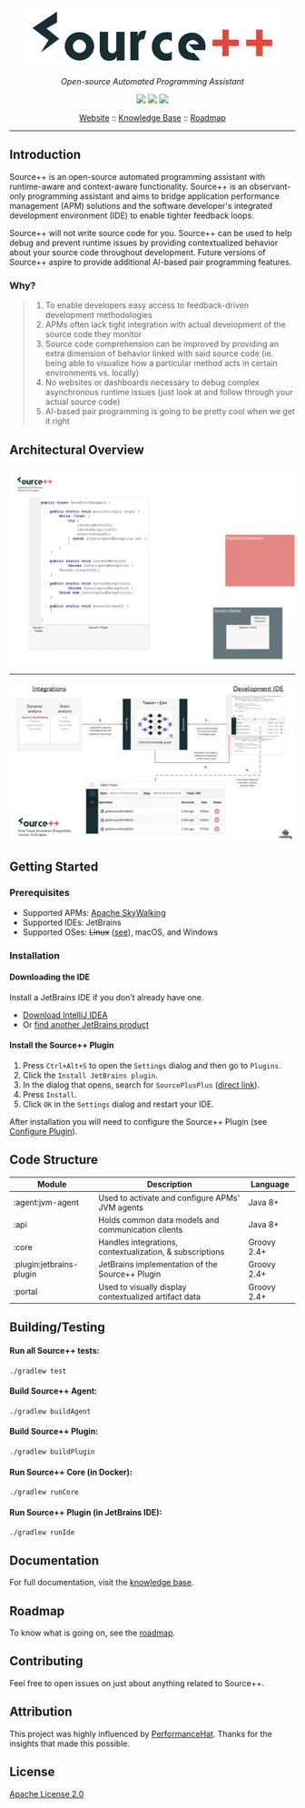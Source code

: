 <p align="center">
  <img src="docs/images/source_plus_plus_logo.png" width="450px" title="Source++">
</p>

*<p align="center">Open-source Automated Programming Assistant</p>*

<p align="center">
  <a href="https://travis-ci.com/sourceplusplus/Assistant"><img src="https://travis-ci.com/sourceplusplus/Assistant.svg?token=ss9XQPnrp2cb7kvLpwGX&branch=master"/></a>
  <a href="https://gitter.im/sourceplusplus"><img src="https://badges.gitter.im/Join Chat.svg"/></a>
  <a href="https://github.com/sourceplusplus/Assistant/blob/master/LICENSE"><img src="https://img.shields.io/badge/license-Apache 2-blue.svg?style=flat"/></a>
</p>

<p align="center">
  <a href="https://sourceplusplus.com">Website</a> ::
  <a href="https://github.com/sourceplusplus/Assistant/tree/master/docs/markdown">Knowledge Base</a> ::
  <a href="https://github.com/sourceplusplus/Assistant/blob/master/docs/markdown/02-general/02-roadmap.md">Roadmap</a>
</p>

---

## Introduction

Source++ is an open-source automated programming assistant with runtime-aware and context-aware functionality. Source++ is an observant-only programming assistant and aims to bridge application performance management (APM) solutions and the software developer's integrated development environment (IDE) to enable tighter feedback loops.

Source++ will not write source code for you. Source++ can be used to help debug and prevent runtime issues by providing contextualized behavior about your source code throughout development. Future versions of Source++ aspire to provide additional AI-based pair programming features.

### Why?

> 1. To enable developers easy access to feedback-driven development methodologies
> 2. APMs often lack tight integration with actual development of the source code they monitor
> 3. Source code comprehension can be improved by providing an extra dimension of behavior linked with said source code (ie. being able to visualize how a particular method acts in certain environments vs. locally)
> 4. No websites or dashboards necessary to debug complex asynchronous runtime issues (just look at and follow through your actual source code)
> 5. AI-based pair programming is going to be pretty cool when we get it right

## Architectural Overview

![](docs/images/Source%2B%2B%20Architectural%20Overview-v0.1.0-alpha.gif)

---

![](docs/images/Source%2B%2B%20Artitecture%20(v0.3.0-alpha).gif)

## Getting Started

### Prerequisites

- Supported APMs: [Apache SkyWalking](https://github.com/apache/incubator-skywalking)
- Supported IDEs: JetBrains
- Supported OSes: ~~Linux~~ ([see](https://github.com/sourceplusplus/Assistant/issues/68)), macOS, and Windows

### Installation

#### Downloading the IDE

Install a JetBrains IDE if you don’t already have one.

-  [Download IntelliJ IDEA](https://www.jetbrains.com/idea/download/)
- Or [find another JetBrains product](https://www.jetbrains.com/products.html)

#### Install the Source++ Plugin

1. Press `Ctrl+Alt+S` to open the `Settings` dialog and then go to `Plugins`.
2. Click the `Install JetBrains plugin`.
3. In the dialog that opens, search for `SourcePlusPlus` ([direct link](https://plugins.jetbrains.com/plugin/12033-source-)).
4. Press `Install`.
5. Click `OK` in the `Settings` dialog and restart your IDE.

After installation you will need to configure the Source++ Plugin (see [Configure Plugin](https://sourceplusplus.com/knowledge/introduction/configure-plugin/)).

## Code Structure

| Module                        | Description                                              | Language    |
| ----------------------------- | -------------------------------------------------------- | ----------- |
| :agent:jvm-agent              | Used to activate and configure APMs' JVM agents          | Java 8+     |
| :api                          | Holds common data models and communication clients       | Java 8+     |
| :core                         | Handles integrations, contextualization, & subscriptions | Groovy 2.4+ |
| :plugin:jetbrains-plugin      | JetBrains implementation of the Source++ Plugin          | Groovy 2.4+ |
| :portal                       | Used to visually display contextualized artifact data    | Groovy 2.4+ |

## Building/Testing

#### Run all Source++ tests:
```
./gradlew test
```

#### Build Source++ Agent:
```
./gradlew buildAgent
```

#### Build Source++ Plugin:
```
./gradlew buildPlugin
```

#### Run Source++ Core (in Docker):
```
./gradlew runCore
```

#### Run Source++ Plugin (in JetBrains IDE):
```
./gradlew runIde
```

## Documentation

For full documentation, visit the [knowledge base](https://sourceplusplus.com/knowledge).

## Roadmap

To know what is going on, see the [roadmap](https://sourceplusplus.com/knowledge/general/roadmap).

## Contributing

Feel free to open issues on just about anything related to Source++.

## Attribution

This project was highly influenced by [PerformanceHat](https://github.com/sealuzh/PerformanceHat). Thanks for the insights
that made this possible.

## License

[Apache License 2.0](https://github.com/sourceplusplus/Assistant/blob/master/LICENSE)

